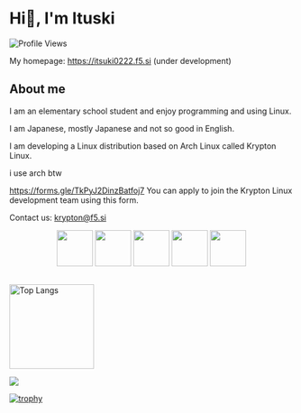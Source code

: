 # Hi👋, I'm Ituski

![Profile Views](https://komarev.com/ghpvc/?username=Itsuki0222&color=blue)

My homepage: https://itsuki0222.f5.si (under development)

## About me
I am an elementary school student and enjoy programming and using Linux.

I am Japanese, mostly Japanese and not so good in English.

I am developing a Linux distribution based on Arch Linux called Krypton Linux.

i use arch btw

https://forms.gle/TkPyJ2DinzBatfoj7
You can apply to join the Krypton Linux development team using this form.

Contact us: krypton@f5.si

<div align="center">
    <img src="https://cdn.jsdelivr.net/npm/@programming-languages-logos/c@0.0.3/c.svg" width=64px height=64px>
    <img src="https://cdn.jsdelivr.net/npm/programming-languages-logos@0.0.3/src/cpp/cpp.svg" width=64px height=64px>
    <img src="https://cdn.jsdelivr.net/npm/@programming-languages-logos/python@0.0.0/python.svg" width=64px height=64px>
    <img src="https://static.cdnlogo.com/logos/r/88/rust.svg" width=64px height=64px>
    <img src="https://cdn.jsdelivr.net/npm/programming-languages-logos@0.0.3/src/html/html.svg" width=64px height=64px>
</div>

## 

<img alt="Top Langs" height="150px" src="https://github-readme-stats.vercel.app/api/top-langs/?username=Itsuki0222&layout=compact&count_private=true&show_icons=true&theme=tokyonight" />

![](https://github-profile-summary-cards.vercel.app/api/cards/profile-details?username=Itsuki0222&theme=2077)

[![trophy](https://github-profile-trophy.vercel.app/?username=Itsuki0222&theme=onedark)](https://github-profile-trophy.vercel.app/?username=ryo-ma&theme=tokyonight)

